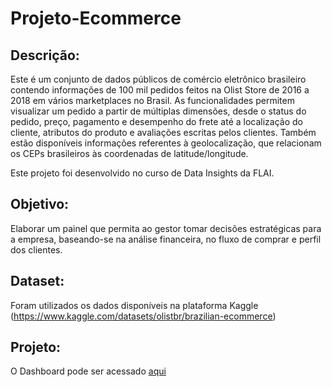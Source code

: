 # Projeto-Ecommerce

## Descrição:
Este é um conjunto de dados públicos de comércio eletrônico brasileiro contendo informações de 100 mil pedidos feitos na Olist Store de 2016 a 2018 em vários marketplaces no Brasil. As funcionalidades permitem visualizar um pedido a partir de múltiplas dimensões, desde o status do pedido, preço, pagamento e desempenho do frete até a localização do cliente, atributos do produto e avaliações escritas pelos clientes. Também estão disponíveis informações referentes à geolocalização, que relacionam os CEPs brasileiros às coordenadas de latitude/longitude.

Este projeto foi desenvolvido no curso de Data Insights da FLAI.

## Objetivo:

Elaborar um painel que permita ao gestor tomar decisões estratégicas para a empresa, baseando-se na análise financeira, no fluxo de comprar e perfil dos clientes.

##  Dataset:

Foram utilizados os dados disponíveis na plataforma Kaggle (https://www.kaggle.com/datasets/olistbr/brazilian-ecommerce)

## Projeto:

O Dashboard pode ser acessado [aqui](https://app.powerbi.com/view?r=eyJrIjoiZGQxMzMxNWUtMTRhZS00ZDMzLWJhNTQtZTM4ZjU1ZmU3ZmJmIiwidCI6IjA5ZGU5ZmJmLTRlY2ItNGMwNy04MGNmLTg1OGYwM2IwNGIzOCJ9)


